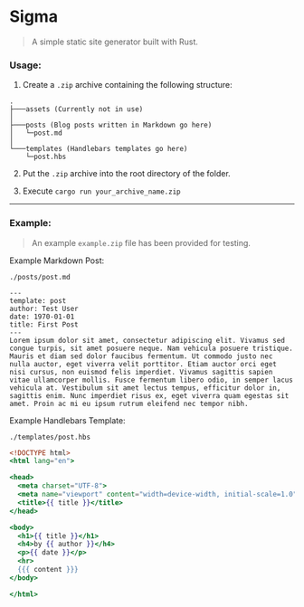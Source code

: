 # Sigma

> A simple static site generator built with Rust.

### Usage:

1. Create a `.zip` archive containing the following structure:

```
.
├───assets (Currently not in use)
│   
├───posts (Blog posts written in Markdown go here)
│   └─post.md 
│   
└───templates (Handlebars templates go here)
    └─post.hbs
```

2. Put the `.zip` archive into the root directory of the folder.

3. Execute `cargo run your_archive_name.zip`

---

### Example:

> An example `example.zip` file has been provided for testing. 

Example Markdown Post:

`./posts/post.md`
```
---
template: post
author: Test User
date: 1970-01-01
title: First Post
---
Lorem ipsum dolor sit amet, consectetur adipiscing elit. Vivamus sed congue turpis, sit amet posuere neque. Nam vehicula posuere tristique. Mauris et diam sed dolor faucibus fermentum. Ut commodo justo nec nulla auctor, eget viverra velit porttitor. Etiam auctor orci eget nisi cursus, non euismod felis imperdiet. Vivamus sagittis sapien vitae ullamcorper mollis. Fusce fermentum libero odio, in semper lacus vehicula at. Vestibulum sit amet lectus tempus, efficitur dolor in, sagittis enim. Nunc imperdiet risus ex, eget viverra quam egestas sit amet. Proin ac mi eu ipsum rutrum eleifend nec tempor nibh.
```

Example Handlebars Template:

`./templates/post.hbs`

```hbs
<!DOCTYPE html>
<html lang="en">

<head>
  <meta charset="UTF-8">
  <meta name="viewport" content="width=device-width, initial-scale=1.0">
  <title>{{ title }}</title>
</head>

<body>
  <h1>{{ title }}</h1>
  <h4>by {{ author }}</h4>
  <p>{{ date }}</p>
  <hr>
  {{{ content }}}
</body>

</html>
```